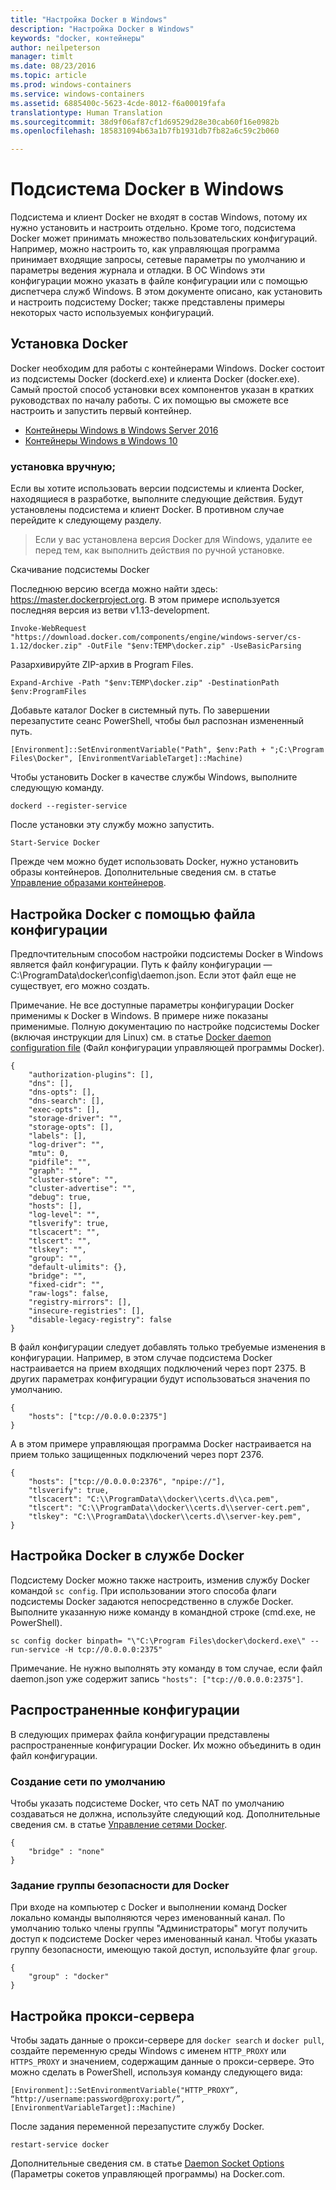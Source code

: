 ```yaml
---
title: "Настройка Docker в Windows"
description: "Настройка Docker в Windows"
keywords: "docker, контейнеры"
author: neilpeterson
manager: timlt
ms.date: 08/23/2016
ms.topic: article
ms.prod: windows-containers
ms.service: windows-containers
ms.assetid: 6885400c-5623-4cde-8012-f6a00019fafa
translationtype: Human Translation
ms.sourcegitcommit: 38d9f06af87cf1d69529d28e30cab60f16e0982b
ms.openlocfilehash: 185831094b63a1b7fb1931db7fb82a6c59c2b060

---
```


# Подсистема Docker в Windows

Подсистема и клиент Docker не входят в состав Windows, потому их нужно установить и настроить отдельно. Кроме того, подсистема Docker может принимать множество пользовательских конфигураций. Например, можно настроить то, как управляющая программа принимает входящие запросы, сетевые параметры по умолчанию и параметры ведения журнала и отладки. В ОС Windows эти конфигурации можно указать в файле конфигурации или с помощью диспетчера служб Windows. В этом документе описано, как установить и настроить подсистему Docker; также представлены примеры некоторых часто используемых конфигураций.


## Установка Docker
Docker необходим для работы с контейнерами Windows. Docker состоит из подсистемы Docker (dockerd.exe) и клиента Docker (docker.exe). Самый простой способ установки всех компонентов указан в кратких руководствах по началу работы. С их помощью вы сможете все настроить и запустить первый контейнер. 

* [Контейнеры Windows в Windows Server 2016](https://msdn.microsoft.com/en-us/virtualization/windowscontainers/quick_start/quick_start_windows_server)
* [Контейнеры Windows в Windows 10](https://msdn.microsoft.com/en-us/virtualization/windowscontainers/quick_start/quick_start_windows_10)


### установка вручную;
Если вы хотите использовать версии подсистемы и клиента Docker, находящиеся в разработке, выполните следующие действия. Будут установлены подсистема и клиент Docker. В противном случае перейдите к следующему разделу.

> Если у вас установлена версия Docker для Windows, удалите ее перед тем, как выполнить действия по ручной установке. 

Скачивание подсистемы Docker

Последнюю версию всегда можно найти здесь: https://master.dockerproject.org. В этом примере используется последняя версия из ветви v1.13-development. 

```none
Invoke-WebRequest "https://download.docker.com/components/engine/windows-server/cs-1.12/docker.zip" -OutFile "$env:TEMP\docker.zip" -UseBasicParsing
```

Разархивируйте ZIP-архив в Program Files.

```
Expand-Archive -Path "$env:TEMP\docker.zip" -DestinationPath $env:ProgramFiles
```

Добавьте каталог Docker в системный путь. По завершении перезапустите сеанс PowerShell, чтобы был распознан измененный путь.

```none
[Environment]::SetEnvironmentVariable("Path", $env:Path + ";C:\Program Files\Docker", [EnvironmentVariableTarget]::Machine)
```

Чтобы установить Docker в качестве службы Windows, выполните следующую команду.

```none
dockerd --register-service
```

После установки эту службу можно запустить.

```none
Start-Service Docker
```

Прежде чем можно будет использовать Docker, нужно установить образы контейнеров. Дополнительные сведения см. в статье [Управление образами контейнеров](../management/manage_images.md).

## Настройка Docker с помощью файла конфигурации

Предпочтительным способом настройки подсистемы Docker в Windows является файл конфигурации. Путь к файлу конфигурации — C:\ProgramData\docker\config\daemon.json. Если этот файл еще не существует, его можно создать.

Примечание. Не все доступные параметры конфигурации Docker применимы к Docker в Windows. В примере ниже показаны применимые. Полную документацию по настройке подсистемы Docker (включая инструкции для Linux) см. в статье [Docker daemon configuration file](https://docs.docker.com/engine/reference/commandline/dockerd/#/windows-configuration-file) (Файл конфигурации управляющей программы Docker).

```none
{
    "authorization-plugins": [],
    "dns": [],
    "dns-opts": [],
    "dns-search": [],
    "exec-opts": [],
    "storage-driver": "",
    "storage-opts": [],
    "labels": [],
    "log-driver": "", 
    "mtu": 0,
    "pidfile": "",
    "graph": "",
    "cluster-store": "",
    "cluster-advertise": "",
    "debug": true,
    "hosts": [],
    "log-level": "",
    "tlsverify": true,
    "tlscacert": "",
    "tlscert": "",
    "tlskey": "",
    "group": "",
    "default-ulimits": {},
    "bridge": "",
    "fixed-cidr": "",
    "raw-logs": false,
    "registry-mirrors": [],
    "insecure-registries": [],
    "disable-legacy-registry": false
}
```

В файл конфигурации следует добавлять только требуемые изменения в конфигурации. Например, в этом случае подсистема Docker настраивается на прием входящих подключений через порт 2375. В других параметрах конфигурации будут использоваться значения по умолчанию.

```none
{
    "hosts": ["tcp://0.0.0.0:2375"]
}
```

А в этом примере управляющая программа Docker настраивается на прием только защищенных подключений через порт 2376.

```none
{
    "hosts": ["tcp://0.0.0.0:2376", "npipe://"],
    "tlsverify": true,
    "tlscacert": "C:\\ProgramData\\docker\\certs.d\\ca.pem",
    "tlscert": "C:\\ProgramData\\docker\\certs.d\\server-cert.pem",
    "tlskey": "C:\\ProgramData\\docker\\certs.d\\server-key.pem",
}
```

## Настройка Docker в службе Docker

Подсистему Docker можно также настроить, изменив службу Docker командой `sc config`. При использовании этого способа флаги подсистемы Docker задаются непосредственно в службе Docker. Выполните указанную ниже команду в командной строке (cmd.exe, не PowerShell).


```none
sc config docker binpath= "\"C:\Program Files\docker\dockerd.exe\" --run-service -H tcp://0.0.0.0:2375"
```

Примечание. Не нужно выполнять эту команду в том случае, если файл daemon.json уже содержит запись `"hosts": ["tcp://0.0.0.0:2375"]`.

## Распространенные конфигурации

В следующих примерах файла конфигурации представлены распространенные конфигурации Docker. Их можно объединить в один файл конфигурации.

### Создание сети по умолчанию 

Чтобы указать подсистеме Docker, что сеть NAT по умолчанию создаваться не должна, используйте следующий код. Дополнительные сведения см. в статье [Управление сетями Docker](../management/container_networking.md).

```none
{
    "bridge" : "none"
}
```

### Задание группы безопасности для Docker

При входе на компьютер с Docker и выполнении команд Docker локально команды выполняются через именованный канал. По умолчанию только члены группы "Администраторы" могут получить доступ к подсистеме Docker через именованный канал. Чтобы указать группу безопасности, имеющую такой доступ, используйте флаг `group`.

```none
{
    "group" : "docker"
}
```

## Настройка прокси-сервера

Чтобы задать данные о прокси-сервере для `docker search` и `docker pull`, создайте переменную среды Windows с именем `HTTP_PROXY` или `HTTPS_PROXY` и значением, содержащим данные о прокси-сервере. Это можно сделать в PowerShell, используя команду следующего вида:

```none
[Environment]::SetEnvironmentVariable("HTTP_PROXY”, “http://username:password@proxy:port/”, [EnvironmentVariableTarget]::Machine)
```

После задания переменной перезапустите службу Docker.

```none
restart-service docker
```

Дополнительные сведения см. в статье [Daemon Socket Options](https://docs.docker.com/v1.10/engine/reference/commandline/daemon/#daemon-socket-option) (Параметры сокетов управляющей программы) на Docker.com.



<!--HONumber=Oct16_HO3-->



